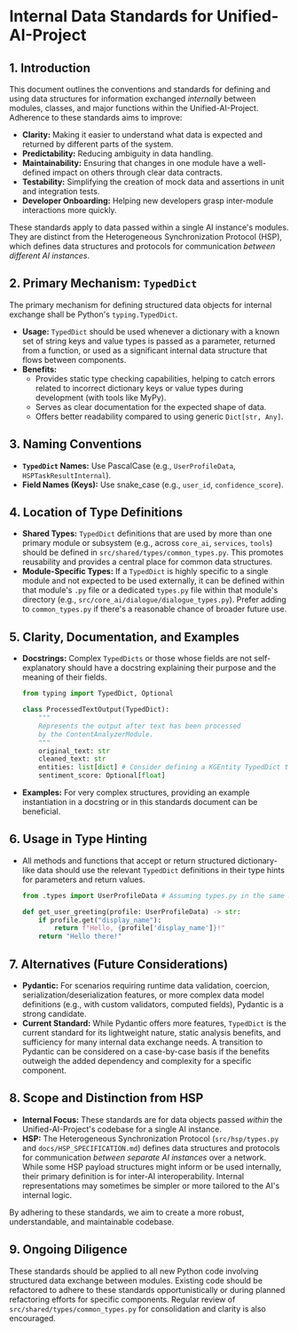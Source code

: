 # Internal Data Standards for Unified-AI-Project

## 1. Introduction

This document outlines the conventions and standards for defining and using data structures for information exchanged *internally* between modules, classes, and major functions within the Unified-AI-Project. Adherence to these standards aims to improve:

*   **Clarity:** Making it easier to understand what data is expected and returned by different parts of the system.
*   **Predictability:** Reducing ambiguity in data handling.
*   **Maintainability:** Ensuring that changes in one module have a well-defined impact on others through clear data contracts.
*   **Testability:** Simplifying the creation of mock data and assertions in unit and integration tests.
*   **Developer Onboarding:** Helping new developers grasp inter-module interactions more quickly.

These standards apply to data passed within a single AI instance's modules. They are distinct from the Heterogeneous Synchronization Protocol (HSP), which defines data structures and protocols for communication *between different AI instances*.

## 2. Primary Mechanism: `TypedDict`

The primary mechanism for defining structured data objects for internal exchange shall be Python's `typing.TypedDict`.

*   **Usage:** `TypedDict` should be used whenever a dictionary with a known set of string keys and value types is passed as a parameter, returned from a function, or used as a significant internal data structure that flows between components.
*   **Benefits:**
    *   Provides static type checking capabilities, helping to catch errors related to incorrect dictionary keys or value types during development (with tools like MyPy).
    *   Serves as clear documentation for the expected shape of data.
    *   Offers better readability compared to using generic `Dict[str, Any]`.

## 3. Naming Conventions

*   **`TypedDict` Names:** Use PascalCase (e.g., `UserProfileData`, `HSPTaskResultInternal`).
*   **Field Names (Keys):** Use snake_case (e.g., `user_id`, `confidence_score`).

## 4. Location of Type Definitions

*   **Shared Types:** `TypedDict` definitions that are used by more than one primary module or subsystem (e.g., across `core_ai`, `services`, `tools`) should be defined in `src/shared/types/common_types.py`. This promotes reusability and provides a central place for common data structures.
*   **Module-Specific Types:** If a `TypedDict` is highly specific to a single module and not expected to be used externally, it can be defined within that module's `.py` file or a dedicated `types.py` file within that module's directory (e.g., `src/core_ai/dialogue/dialogue_types.py`). Prefer adding to `common_types.py` if there's a reasonable chance of broader future use.

## 5. Clarity, Documentation, and Examples

*   **Docstrings:** Complex `TypedDicts` or those whose fields are not self-explanatory should have a docstring explaining their purpose and the meaning of their fields.
    ```python
    from typing import TypedDict, Optional

    class ProcessedTextOutput(TypedDict):
        """
        Represents the output after text has been processed
        by the ContentAnalyzerModule.
        """
        original_text: str
        cleaned_text: str
        entities: list[dict] # Consider defining a KGEntity TypedDict too
        sentiment_score: Optional[float]
    ```
*   **Examples:** For very complex structures, providing an example instantiation in a docstring or in this standards document can be beneficial.

## 6. Usage in Type Hinting

*   All methods and functions that accept or return structured dictionary-like data should use the relevant `TypedDict` definitions in their type hints for parameters and return values.
    ```python
    from .types import UserProfileData # Assuming types.py in the same module

    def get_user_greeting(profile: UserProfileData) -> str:
        if profile.get("display_name"):
            return f"Hello, {profile['display_name']}!"
        return "Hello there!"
    ```

## 7. Alternatives (Future Considerations)

*   **Pydantic:** For scenarios requiring runtime data validation, coercion, serialization/deserialization features, or more complex data model definitions (e.g., with custom validators, computed fields), Pydantic is a strong candidate.
*   **Current Standard:** While Pydantic offers more features, `TypedDict` is the current standard for its lightweight nature, static analysis benefits, and sufficiency for many internal data exchange needs. A transition to Pydantic can be considered on a case-by-case basis if the benefits outweigh the added dependency and complexity for a specific component.

## 8. Scope and Distinction from HSP

*   **Internal Focus:** These standards are for data objects passed *within* the Unified-AI-Project's codebase for a single AI instance.
*   **HSP:** The Heterogeneous Synchronization Protocol (`src/hsp/types.py` and `docs/HSP_SPECIFICATION.md`) defines data structures and protocols for communication *between separate AI instances* over a network. While some HSP payload structures might inform or be used internally, their primary definition is for inter-AI interoperability. Internal representations may sometimes be simpler or more tailored to the AI's internal logic.

By adhering to these standards, we aim to create a more robust, understandable, and maintainable codebase.

## 9. Ongoing Diligence

These standards should be applied to all new Python code involving structured data exchange between modules. Existing code should be refactored to adhere to these standards opportunistically or during planned refactoring efforts for specific components. Regular review of `src/shared/types/common_types.py` for consolidation and clarity is also encouraged.
